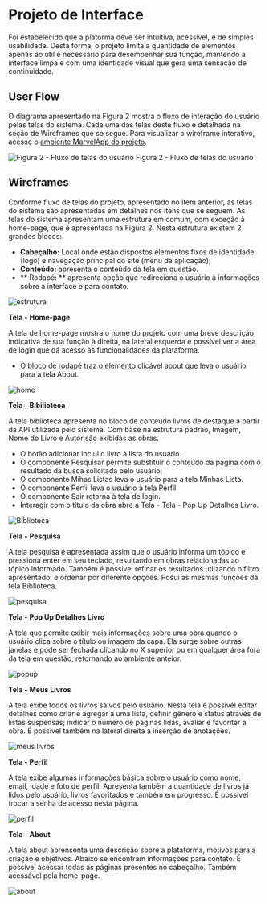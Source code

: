 
# Projeto de Interface

Foi estabelecido que a platorma deve ser intuitiva, acessível, e de simples usabilidade. Desta forma, o projeto limita a quantidade de elementos apenas ao útil e necessário para desempenhar sua função, mantendo a interface limpa e com uma identidade visual que gera uma sensação de continuidade.

## User Flow
O diagrama apresentado na Figura 2 mostra o fluxo de interação do usuário pelas telas do sistema. Cada uma das telas deste fluxo é detalhada na seção de Wireframes que se segue. Para visualizar o wireframe interativo, acesse o [ambiente MarvelApp do projeto](https://marvelapp.com/prototype/9g9667i/screen/91388805).

![Figura 2 - Fluxo de telas do usuário](https://user-images.githubusercontent.com/128759659/233855933-9c832088-0df2-4e0a-ab6a-82af0f655c76.png)
Figura 2 - Fluxo de telas do usuário

## Wireframes

Conforme fluxo de telas do projeto, apresentado no item anterior, as telas do sistema são apresentadas em detalhes nos itens que se seguem.  As telas do sistema apresentam uma estrutura em comum, com exceção à home-page, que é apresentada na Figura 2. Nesta estrutura existem 2 grandes blocos:
* **Cabeçalho:** Local onde estão dispostos elementos fixos de identidade (logo) e navegação principal do site (menu da aplicação);
* **Conteúdo:** apresenta o conteúdo da tela em questão.
*  ** Rodapé: ** apresenta opção que redireciona o usuário à informações sobre a interface e para contato.

![estrutura](https://user-images.githubusercontent.com/128759659/233857509-0f90236a-cdf1-4e71-a033-b311942029ae.png)

**Tela - Home-page**

A tela de home-page mostra o nome do projeto com uma breve descrição indicativa de sua função à direita, na lateral esquerda é possível ver a área de login que dá acesso às funcionalidades da plataforma.
* O bloco de rodapé traz o elemento clicável about que leva o usuário para a tela About.

![home](https://user-images.githubusercontent.com/128759659/233858115-a75b7527-4894-4621-b932-939d9ebea0e3.png)

**Tela - Bibilioteca**

A tela biblioteca apresenta no bloco de conteúdo livros de destaque a partir da API utilizada pelo sistema. Com base na estrutura padrão, Imagem, Nome do Livro e Autor são exibidas as obras.
* O botão adicionar inclui o livro à lista do usuário.
* O componente Pesquisar permite substituir o conteúdo da página com o resultado da busca solicitada pelo usuário;
* O componente Mihas Listas leva o usuário para a tela Minhas Lista.
* O componente Perfil leva o usuário à tela Perfil.
* O componente Sair retorna à tela de login.
* Interagir com o título da obra abre a Tela - Tela - Pop Up Detalhes Livro.

![Biblioteca](https://user-images.githubusercontent.com/128759659/233859579-e42e8e5b-5958-45a3-b61d-4580143b1642.png)

**Tela - Pesquisa**

A tela pesquisa é apresentada assim que o usuário informa um tópico e pressiona enter em seu teclado, resultando em obras relacionadas ao tópico informado. Também é possivel refinar os resultados utlizando o filtro apresentado, e ordenar por diferente opções. Posui as mesmas funções da tela Biblioteca.

![pesquisa](https://user-images.githubusercontent.com/128759659/233863010-8887f050-ecfe-43ee-8e03-e6df0693d4ff.png)

**Tela - Pop Up Detalhes Livro**

A tela que permite exibir mais informações sobre uma obra quando o usuário clica sobre o título ou imagem da capa. Ela surge sobre outras janelas e pode ser fechada clicando no X superior ou em qualquer área fora da tela em questão, retornando ao ambiente anteior. 

![popup](https://user-images.githubusercontent.com/128759659/233863438-2bc90ac1-9667-440b-b051-8ee809ba5b30.png)

**Tela - Meus Livros**

A tela exibe todos os livros salvos pelo usuário. Nesta tela é possivel editar detalhes como criar e agregar à uma lista, definir gênero e status através de listas suspensas; indicar o número de páginas lidas, avaliar e favoritar a obra. É possivel também na lateral direita a inserção de anotações. 

![meus livros](https://user-images.githubusercontent.com/128759659/233864095-0b7af599-a733-422e-b075-9963bc1ef04c.png)

**Tela - Perfil**

A tela exibe algumas informações básica sobre o usuário como nome, email, idade e foto de perfil. Apresenta também a quantidade de livros já lidos pelo usuário, livros favoritados e também em progresso. É possivel trocar a senha de acesso nesta página. 

![perfil](https://user-images.githubusercontent.com/128759659/233865192-ffee4bd2-e288-4384-ab66-92df3607ca4c.png)

**Tela - About**

A tela about aprensenta uma descrição sobre a plataforma, motivos para a criação e objetivos. Abaixo se encontram informações para contato. É possivel acessar todas as páginas presentes no cabeçalho. Também acessável pela home-page.

![about](https://user-images.githubusercontent.com/128759659/233865621-77ae182f-5add-423e-8319-1442e24f5e76.png)
